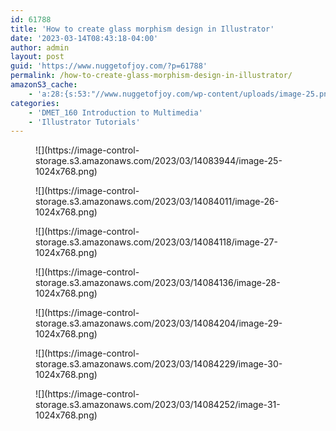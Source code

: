 ```yaml
---
id: 61788
title: 'How to create glass morphism design in Illustrator'
date: '2023-03-14T08:43:18-04:00'
author: admin
layout: post
guid: 'https://www.nuggetofjoy.com/?p=61788'
permalink: /how-to-create-glass-morphism-design-in-illustrator/
amazonS3_cache:
    - 'a:28:{s:53:"//www.nuggetofjoy.com/wp-content/uploads/image-25.png";a:2:{s:2:"id";i:61790;s:11:"source_type";s:13:"media-library";}s:62:"//www.nuggetofjoy.com/wp-content/uploads/image-25-1024x768.png";a:2:{s:2:"id";i:61790;s:11:"source_type";s:13:"media-library";}s:70:"//image-control-storage.s3.amazonaws.com/2023/03/14083944/image-25.png";a:2:{s:2:"id";i:61790;s:11:"source_type";s:13:"media-library";}s:79:"//image-control-storage.s3.amazonaws.com/2023/03/14083944/image-25-1024x768.png";a:2:{s:2:"id";i:61790;s:11:"source_type";s:13:"media-library";}s:53:"//www.nuggetofjoy.com/wp-content/uploads/image-26.png";a:2:{s:2:"id";i:61791;s:11:"source_type";s:13:"media-library";}s:62:"//www.nuggetofjoy.com/wp-content/uploads/image-26-1024x768.png";a:2:{s:2:"id";i:61791;s:11:"source_type";s:13:"media-library";}s:70:"//image-control-storage.s3.amazonaws.com/2023/03/14084011/image-26.png";a:2:{s:2:"id";i:61791;s:11:"source_type";s:13:"media-library";}s:79:"//image-control-storage.s3.amazonaws.com/2023/03/14084011/image-26-1024x768.png";a:2:{s:2:"id";i:61791;s:11:"source_type";s:13:"media-library";}s:53:"//www.nuggetofjoy.com/wp-content/uploads/image-27.png";a:2:{s:2:"id";i:61792;s:11:"source_type";s:13:"media-library";}s:62:"//www.nuggetofjoy.com/wp-content/uploads/image-27-1024x768.png";a:2:{s:2:"id";i:61792;s:11:"source_type";s:13:"media-library";}s:70:"//image-control-storage.s3.amazonaws.com/2023/03/14084118/image-27.png";a:2:{s:2:"id";i:61792;s:11:"source_type";s:13:"media-library";}s:79:"//image-control-storage.s3.amazonaws.com/2023/03/14084118/image-27-1024x768.png";a:2:{s:2:"id";i:61792;s:11:"source_type";s:13:"media-library";}s:53:"//www.nuggetofjoy.com/wp-content/uploads/image-28.png";a:2:{s:2:"id";i:61793;s:11:"source_type";s:13:"media-library";}s:62:"//www.nuggetofjoy.com/wp-content/uploads/image-28-1024x768.png";a:2:{s:2:"id";i:61793;s:11:"source_type";s:13:"media-library";}s:70:"//image-control-storage.s3.amazonaws.com/2023/03/14084136/image-28.png";a:2:{s:2:"id";i:61793;s:11:"source_type";s:13:"media-library";}s:79:"//image-control-storage.s3.amazonaws.com/2023/03/14084136/image-28-1024x768.png";a:2:{s:2:"id";i:61793;s:11:"source_type";s:13:"media-library";}s:53:"//www.nuggetofjoy.com/wp-content/uploads/image-29.png";a:2:{s:2:"id";i:61794;s:11:"source_type";s:13:"media-library";}s:62:"//www.nuggetofjoy.com/wp-content/uploads/image-29-1024x768.png";a:2:{s:2:"id";i:61794;s:11:"source_type";s:13:"media-library";}s:70:"//image-control-storage.s3.amazonaws.com/2023/03/14084204/image-29.png";a:2:{s:2:"id";i:61794;s:11:"source_type";s:13:"media-library";}s:79:"//image-control-storage.s3.amazonaws.com/2023/03/14084204/image-29-1024x768.png";a:2:{s:2:"id";i:61794;s:11:"source_type";s:13:"media-library";}s:53:"//www.nuggetofjoy.com/wp-content/uploads/image-30.png";a:2:{s:2:"id";i:61795;s:11:"source_type";s:13:"media-library";}s:62:"//www.nuggetofjoy.com/wp-content/uploads/image-30-1024x768.png";a:2:{s:2:"id";i:61795;s:11:"source_type";s:13:"media-library";}s:70:"//image-control-storage.s3.amazonaws.com/2023/03/14084229/image-30.png";a:2:{s:2:"id";i:61795;s:11:"source_type";s:13:"media-library";}s:79:"//image-control-storage.s3.amazonaws.com/2023/03/14084229/image-30-1024x768.png";a:2:{s:2:"id";i:61795;s:11:"source_type";s:13:"media-library";}s:53:"//www.nuggetofjoy.com/wp-content/uploads/image-31.png";a:2:{s:2:"id";i:61796;s:11:"source_type";s:13:"media-library";}s:62:"//www.nuggetofjoy.com/wp-content/uploads/image-31-1024x768.png";a:2:{s:2:"id";i:61796;s:11:"source_type";s:13:"media-library";}s:70:"//image-control-storage.s3.amazonaws.com/2023/03/14084252/image-31.png";a:2:{s:2:"id";i:61796;s:11:"source_type";s:13:"media-library";}s:79:"//image-control-storage.s3.amazonaws.com/2023/03/14084252/image-31-1024x768.png";a:2:{s:2:"id";i:61796;s:11:"source_type";s:13:"media-library";}}'
categories:
    - 'DMET_160 Introduction to Multimedia'
    - 'Illustrator Tutorials'
---
```


<div class="wp-block-image"><figure class="aligncenter size-large">![](https://image-control-storage.s3.amazonaws.com/2023/03/14083944/image-25-1024x768.png)</figure></div><div class="wp-block-image"><figure class="aligncenter size-large">![](https://image-control-storage.s3.amazonaws.com/2023/03/14084011/image-26-1024x768.png)</figure></div><div class="wp-block-image"><figure class="aligncenter size-large">![](https://image-control-storage.s3.amazonaws.com/2023/03/14084118/image-27-1024x768.png)</figure></div><div class="wp-block-image"><figure class="aligncenter size-large">![](https://image-control-storage.s3.amazonaws.com/2023/03/14084136/image-28-1024x768.png)</figure></div><div class="wp-block-image"><figure class="aligncenter size-large">![](https://image-control-storage.s3.amazonaws.com/2023/03/14084204/image-29-1024x768.png)</figure></div><div class="wp-block-image"><figure class="aligncenter size-large">![](https://image-control-storage.s3.amazonaws.com/2023/03/14084229/image-30-1024x768.png)</figure></div><div class="wp-block-image"><figure class="aligncenter size-large">![](https://image-control-storage.s3.amazonaws.com/2023/03/14084252/image-31-1024x768.png)</figure></div>